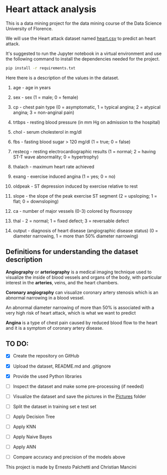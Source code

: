 # Heart attack analysis

This is a data mining project for the data mining course of the Data Science University of Florence.

We will use the Heart attack dataset named [heart.csv](Data/heart.csv)  to predict an heart attack.

It's suggested to run the Jupyter notebook in a virtual environment and use the following command to install the dependencies needed for the project.

```bash
pip install -r requirements.txt
```

Here there is a description of the values in the dataset.

1) age - age in years

2) sex - sex (1 = male; 0 = female)

3) cp - chest pain type (0 = asymptomatic, 1 = typical angina; 2 = atypical angina; 3 = non-anginal pain)

4) trtbps - resting blood pressure (in mm Hg on admission to the hospital)

5) chol - serum cholesterol in mg/dl

6) fbs - fasting blood sugar > 120 mg/dl (1 = true; 0 = false)

7) restecg - resting electrocardiographic results (1 = normal; 2 = having ST-T wave abnormality; 0 = hypertrophy)

8) thalach - maximum heart rate achieved

9) exang - exercise induced angina (1 = yes; 0 = no)

10) oldpeak - ST depression induced by exercise relative to rest

11) slope - the slope of the peak exercise ST segment (2 = upsloping; 1 = flat; 0 = downsloping)

12) ca - number of major vessels (0-3) colored by flourosopy

13) thal - 2 = normal; 1 = fixed defect; 3 = reversable defect

14) output  - diagnosis of heart disease (angiographic disease status) (0 = diameter narrowing, 1 = more than 50% diameter narrowing)

## Definitions for understanding the dataset description

**Angiography** or **arteriography** is a medical imaging technique used to visualize the inside of blood vessels and organs of the body, with particular interest in the **arteries**, veins, and the heart chambers.

**Coronary angiography** can visualize coronary artery stenosis which is an abnormal narrowing in a blood vessel.

An abnormal diameter narrowing of more than 50% is associated with a very high risk of heart attack, which is what we want to predict

**Angina** is a type of chest pain caused by reduced blood flow to the heart and it is a symptom of coronary artery disease.

## TO DO:

- [x] Create the repository on GitHub
- [x] Upload the dataset, README.md and .gitignore
- [x] Provide the used Python libraries
- [ ] Inspect the dataset and make some pre-processing (if needed)
- [ ] Visualize the dataset and save the pictures in the [Pictures](Pictures) folder
- [ ] Split the dataset in training set e test set
- [ ] Apply Decision Tree
- [ ] Apply KNN
- [ ] Apply Naive Bayes
- [ ] Apply ANN
- [ ] Compare accuracy and precision of the models above



This project is made by Ernesto Palchetti and Christian Mancini